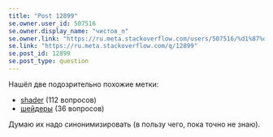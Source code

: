 ```yaml
---
title: "Post 12899"
se.owner.user_id: 507516
se.owner.display_name: "чистов_n"
se.owner.link: "https://ru.meta.stackoverflow.com/users/507516/%d1%87%d0%b8%d1%81%d1%82%d0%be%d0%b2-n"
se.link: "https://ru.meta.stackoverflow.com/q/12899"
se.post_id: 12899
se.post_type: question
---
```

<p>Нашёл две подозрительно похожие метки:</p>
<ul>
<li><a href="https://ru.stackoverflow.com/questions/tagged/shader" class="post-tag" title="показать вопросы с меткой [shader]" aria-label="показать вопросы с меткой [shader]" rel="tag" aria-labelledby="tag-shader-tooltip-container">shader</a> (112 вопросов)</li>
<li><a href="https://ru.stackoverflow.com/questions/tagged/%d1%88%d0%b5%d0%b9%d0%b4%d0%b5%d1%80%d1%8b" class="post-tag" title="показать вопросы с меткой [шейдеры]" aria-label="показать вопросы с меткой [шейдеры]" rel="tag" aria-labelledby="tag-шейдеры-tooltip-container">шейдеры</a> (36 вопросов)</li>
</ul>
<p>Думаю их надо синонимизировать (в пользу чего, пока точно не знаю).</p>
